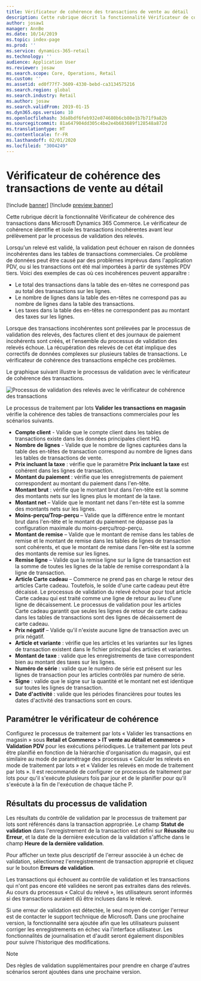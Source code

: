 ```yaml
---
title: Vérificateur de cohérence des transactions de vente au détail
description: Cette rubrique décrit la fonctionnalité Vérificateur de cohérence des transactions dans Dynamics 365 Commerce.
author: josaw1
manager: AnnBe
ms.date: 10/14/2019
ms.topic: index-page
ms.prod: ''
ms.service: dynamics-365-retail
ms.technology: ''
audience: Application User
ms.reviewer: josaw
ms.search.scope: Core, Operations, Retail
ms.custom: ''
ms.assetid: ed0f77f7-3609-4330-bebd-ca3134575216
ms.search.region: global
ms.search.industry: Retail
ms.author: josaw
ms.search.validFrom: 2019-01-15
ms.dyn365.ops.version: 10
ms.openlocfilehash: 3da8bdf6feb932e074680b6cb80e1b7b71f9a82b
ms.sourcegitcommit: 81a647904dd305c4be2e4b683689f128548a872d
ms.translationtype: HT
ms.contentlocale: fr-FR
ms.lasthandoff: 02/01/2020
ms.locfileid: "3004249"
---
```

# <a name="retail-transaction-consistency-checker"></a>Vérificateur de cohérence des transactions de vente au détail


[!include [banner](includes/banner.md)]
[!include [preview banner](includes/preview-banner.md)]

Cette rubrique décrit la fonctionnalité Vérificateur de cohérence des transactions dans Microsoft Dynamics 365 Commerce. Le vérificateur de cohérence identifie et isole les transactions incohérentes avant leur prélèvement par le processus de validation des relevés.

Lorsqu'un relevé est validé, la validation peut échouer en raison de données incohérentes dans les tables de transactions commerciales. Ce problème de données peut être causé par des problèmes imprévus dans l'application PDV, ou si les transactions ont été mal importées à partir de systèmes PDV tiers. Voici des exemples de cas où ces incohérences peuvent apparaître : 

- Le total des transactions dans la table des en-têtes ne correspond pas au total des transactions sur les lignes.
- Le nombre de lignes dans la table des en-têtes ne correspond pas au nombre de lignes dans la table des transactions.
- Les taxes dans la table des en-têtes ne correspondent pas au montant des taxes sur les lignes. 

Lorsque des transactions incohérentes sont prélevées par le processus de validation des relevés, des factures client et des journaux de paiement incohérents sont créés, et l'ensemble du processus de validation des relevés échoue. La récupération des relevés de cet état implique des correctifs de données complexes sur plusieurs tables de transactions. Le vérificateur de cohérence des transactions empêche ces problèmes.

Le graphique suivant illustre le processus de validation avec le vérificateur de cohérence des transactions.

![Processus de validation des relevés avec le vérificateur de cohérence des transactions](./media/validchecker.png "Processus de validation des relevés avec le vérificateur de cohérence des transactions de vente au détail")

Le processus de traitement par lots **Valider les transactions en magasin** vérifie la cohérence des tables de transactions commerciales pour les scénarios suivants.

- **Compte client** - Valide que le compte client dans les tables de transactions existe dans les données principales client HQ.
- **Nombre de lignes** - Valide que le nombre de lignes capturées dans la table des en-têtes de transaction correspond au nombre de lignes dans les tables de transactions de vente.
- **Prix incluant la taxe** : vérifie que le paramètre **Prix incluant la taxe** est cohérent dans les lignes de transaction.
- **Montant du paiement** : vérifie que les enregistrements de paiement correspondent au montant du paiement dans l'en-tête.
- **Montant brut** : vérifie que le montant brut dans l'en-tête est la somme des montants nets sur les lignes plus le montant de la taxe.
- **Montant net** – Valide que le montant net dans l'en-tête est la somme des montants nets sur les lignes.
- **Moins-perçu/Trop-perçu** – Valide que la différence entre le montant brut dans l'en-tête et le montant du paiement ne dépasse pas la configuration maximale du moins-perçu/trop-perçu.
- **Montant de remise** – Valide que le montant de remise dans les tables de remise et le montant de remise dans les tables de lignes de transaction sont cohérents, et que le montant de remise dans l'en-tête est la somme des montants de remise sur les lignes.
- **Remise ligne** – Valide que la remise ligne sur la ligne de transaction est la somme de toutes les lignes de la table de remise correspondant à la ligne de transaction.
- **Article Carte cadeau** – Commerce ne prend pas en charge le retour des articles Carte cadeau. Toutefois, le solde d'une carte cadeau peut être décaissé. Le processus de validation du relevé échoue pour tout article Carte cadeau qui est traité comme une ligne de retour au lieu d'une ligne de décaissement. Le processus de validation pour les articles Carte cadeau garantit que seules les lignes de retour de carte cadeau dans les tables de transactions sont des lignes de décaissement de carte cadeau.
- **Prix négatif** – Valide qu'il n'existe aucune ligne de transaction avec un prix négatif.
- **Article et variante** : vérifie que les articles et les variantes sur les lignes de transaction existent dans le fichier principal des articles et variantes.
- **Montant de taxe** : valide que les enregistrements de taxe correspondent bien au montant des taxes sur les lignes.
- **Numéro de série** : valide que le numéro de série est présent sur les lignes de transaction pour les articles contrôlés par numéro de série.
- **Signe** : valide que le signe sur la quantité et le montant net est identique sur toutes les lignes de transaction.
- **Date d'activité** : valide que les périodes financières pour toutes les dates d'activité des transactions sont en cours.

## <a name="set-up-the-consistency-checker"></a>Paramétrer le vérificateur de cohérence

Configurez le processus de traitement par lots « Valider les transactions en magasin » sous **Retail et Commerce \> IT vente au détail et commerce \> Validation PDV** pour les exécutions périodiques. Le traitement par lots peut être planifié en fonction de la hiérarchie d'organisation du magasin, qui est similaire au mode de paramétrage des processus « Calculer les relevés en mode de traitement par lots » et « Valider les relevés en mode de traitement par lots ». Il est recommandé de configurer ce processus de traitement par lots pour qu'il s'exécute plusieurs fois par jour et de le planifier pour qu'il s'exécute à la fin de l'exécution de chaque tâche P.

## <a name="results-of-validation-process"></a>Résultats du processus de validation

Les résultats du contrôle de validation par le processus de traitement par lots sont référencés dans la transaction appropriée. Le champ **Statut de validation** dans l'enregistrement de la transaction est défini sur **Réussite** ou **Erreur**, et la date de la dernière exécution de la validation s'affiche dans le champ **Heure de la dernière validation**.

Pour afficher un texte plus descriptif de l'erreur associée à un échec de validation, sélectionnez l'enregistrement de transaction approprié et cliquez sur le bouton **Erreurs de validation**.

Les transactions qui échouent au contrôle de validation et les transactions qui n'ont pas encore été validées ne seront pas extraites dans des relevés. Au cours du processus « Calcul du relevé », les utilisateurs seront informés si des transactions auraient dû être incluses dans le relevé.

Si une erreur de validation est détectée, le seul moyen de corriger l'erreur est de contacter le support technique de Microsoft. Dans une prochaine version, la fonctionnalité sera ajoutée afin que les utilisateurs puissent corriger les enregistrements en échec via l'interface utilisateur. Les fonctionnalités de journalisation et d'audit seront également disponibles pour suivre l'historique des modifications.

> [!NOTE]
> Des règles de validation supplémentaires pour prendre en charge d'autres scénarios seront ajoutées dans une prochaine version.
